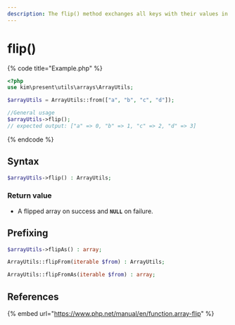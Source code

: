 ```yaml
---
description: The flip() method exchanges all keys with their values in an array
---
```


# flip\(\)

{% code title="Example.php" %}
```php
<?php
use kim\present\utils\arrays\ArrayUtils;

$arrayUtils = ArrayUtils::from(["a", "b", "c", "d"]);

//General usage
$arrayUtils->flip();
// expected output: ["a" => 0, "b" => 1, "c" => 2, "d" => 3]
```
{% endcode %}

## Syntax

```php
$arrayUtils->flip() : ArrayUtils;
```

### Return value

* A flipped array on success and **`NULL`** on failure.

## Prefixing

```php
$arrayUtils->flipAs() : array;
```

```php
ArrayUtils::flipFrom(iterable $from) : ArrayUtils;
```

```php
ArrayUtils::flipFromAs(iterable $from) : array;
```

## References

{% embed url="https://www.php.net/manual/en/function.array-flip" %}



